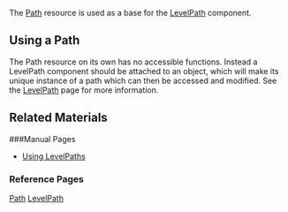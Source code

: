 The [Path](https://github.com/ZilchEngine/ZilchDocs/blob/master/zilch_editor_documentation/code_reference/class_reference/path.md) resource is used as a base for the [LevelPath](https://github.com/ZilchEngine/ZilchDocs/blob/master/zilch_editor_documentation/zilchmanual/gameplay/levelpath.md) component. 


## Using a Path

The Path resource on its own has no accessible functions. Instead a LevelPath component should be attached to an object, which will make its unique instance of a path which can then be accessed and modified. See the [LevelPath](https://github.com/ZilchEngine/ZilchDocs/blob/master/zilch_editor_documentation.md) page for more information. 


## Related Materials

###Manual Pages
- [Using LevelPaths](https://github.com/ZilchEngine/ZilchDocs/blob/master/zilch_editor_documentation.md)


### Reference Pages

[Path](https://github.com/ZilchEngine/ZilchDocs/blob/master/zilch_editor_documentation/code_reference/class_reference/path.md) 
[LevelPath](https://github.com/ZilchEngine/ZilchDocs/blob/master/zilch_editor_documentation/code_reference/class_reference/levelpath.md) 
 

 